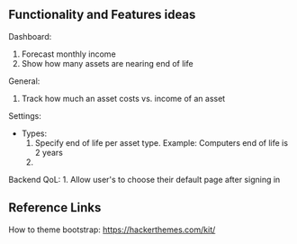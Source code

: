 ## Functionality and Features ideas
Dashboard:
  1. Forecast monthly income
  2. Show how many assets are nearing end of life

General:
  1. Track how much an asset costs vs. income of an asset

Settings:
  * Types:
    1. Specify end of life per asset type. Example: Computers end of life is 2 years
    2.

Backend QoL:
    1. Allow user's to choose their default page after signing in

## Reference Links
How to theme bootstrap: https://hackerthemes.com/kit/
